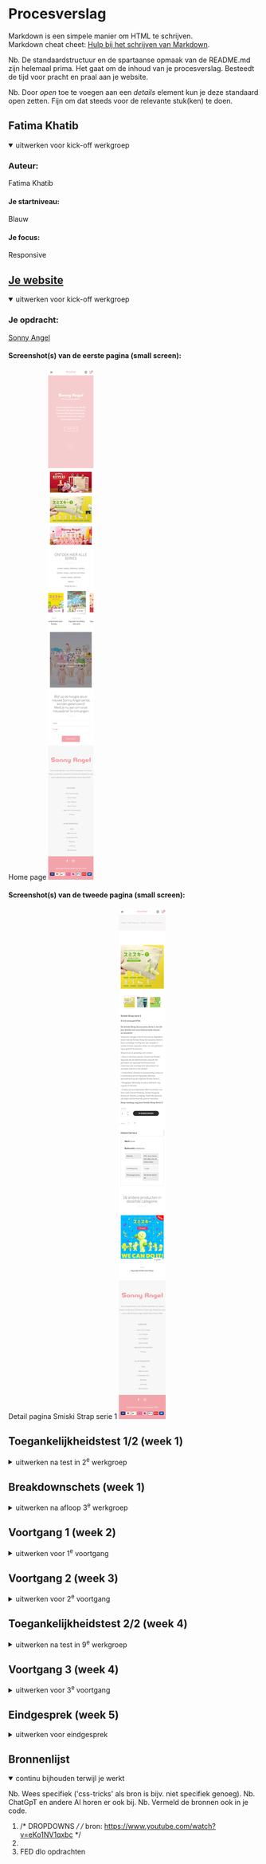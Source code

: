 # Procesverslag
Markdown is een simpele manier om HTML te schrijven.  
Markdown cheat cheet: [Hulp bij het schrijven van Markdown](https://github.com/adam-p/markdown-here/wiki/Markdown-Cheatsheet).

Nb. De standaardstructuur en de spartaanse opmaak van de README.md zijn helemaal prima. Het gaat om de inhoud van je procesverslag. Besteedt de tijd voor pracht en praal aan je website.

Nb. Door *open* toe te voegen aan een *details* element kun je deze standaard open zetten. Fijn om dat steeds voor de relevante stuk(ken) te doen.





## Fatima Khatib

<details open>
  <summary>uitwerken voor kick-off werkgroep</summary>

  ### Auteur:
 Fatima Khatib

  #### Je startniveau:
Blauw

  #### Je focus:
Responsive
 
</details>





## [Je website](https://www.sonnyangel-benelux.com/nl/)

<details open>
  <summary>uitwerken voor kick-off werkgroep</summary>

  ### Je opdracht:
  [Sonny Angel](https://www.sonnyangel-benelux.com/nl/)

  #### Screenshot(s) van de eerste pagina (small screen): 
  Home page 
  <img src="readme-images/sonnyangel-home.png" alt="home page sonny angel">

  #### Screenshot(s) van de tweede pagina (small screen):
  Detail pagina Smiski Strap serie 1 
  <img src="readme-images/sonnyangel-detail.png" alt="detail pagina Smiski Strap serie 1 ">
 
</details>



## Toegankelijkheidstest 1/2 (week 1)

<details>
  <summary>uitwerken na test in 2<sup>e</sup> werkgroep</summary>

  ### Bevindingen
Accessibility findings – Sonny Angel website

tijdens het testen van de Sonny Angel website met de voiceover functie, zijn er mij meerdere dingen opgevalen:

Images:

Bijna alle images hebben geen proper alt attributes.

Screen readers lezen heel veel vakjes als “image” zonder description, wat het onmogelijk maakt voor een gebruiker zonder visuele ondersteuning.

Er zijn dus ook lege alt-attributen aanwezig, waardoor belangrijke visuele informatie niet wordt overgebracht.

Structure & Headings

The HTML structure is niet best voor accessibility.

Headings hebben blijkbaar geen duidelijke hierarchy.

Wanneer je met een screen reader navigeert, the focus springt van de ene naar de andere plek, in plaats van een logische reading order.

Navigation

de navigation links aanwezig en functuneren zoals het hoort, maar door het gebrek aan beschrijvende labels en een duidelijke heading-structuur is het moeilijker om de context van elke pagina te begrijpen.

VoiceOver zegt in de meeste plekken “link, link, link,” zonder context.

Color & Contrast

De site maakt veel gebruik van lichtroze op wit en lichtgrijs op wit.

Deze combinaties voldoen niet aan de richtlijnen voor contrastverhoudingen, vooral bij lopende tekst en sommige details op productpagina’s. Dit kan verwarrend of zelfs onleesbaar zijn voor gebruikers met een verminderd gezichtsvermogen of een kleurenzienstoornis.

Lists & Links

De site maakt wel gebruik van lists voor meerdere items, wat goed werkt. De links zijn over het algemeen duidelijk, maar zonder de juiste context (headings, context of alt-teksten) zijn ze minder bruikbaar voor screenreaders.

Overall impression

De site lijkt heel well-designed en clean.

Maar de toegankelijkheid kan heel veel verbeteringen hebben:

Duidelijker alt text voor images.

Betere heading structure voor een logical reading order.

Hoger contrast, volgens WCAG AA standards.

Betere descriptions voor links en interactieve elementen.

</details>



## Breakdownschets (week 1)

<details>
  <summary>uitwerken na afloop 3<sup>e</sup> werkgroep</summary>

  ### de hele pagina: 
  <img src="readme-images/Frame 1.png" width="375px" alt="breakdown van de hele pagina">

  ### dynamisch deel (bijv menu): 
  <img src="readme-images/dynamischdeel1.png" width="375px" alt="breakdown van een dynamisch deel">

  ### wellicht nog een dynamisch deel (bijv filter): 
  <img src="readme-images/dynamischdeel2.png" width="375px" alt="breakdown van nog een dynamisch deel">

</details>





## Voortgang 1 (week 2)

<details>
  <summary>uitwerken voor 1<sup>e</sup> voortgang</summary>

  ### Stand van zaken
  Na het analiseren van de website "bandcamp" liep ik heel snel vast en ik dacht dat het handig is om voor iets meer op niveau te gaan en zo heb ik voor Sonny Angel gekozen.

  Het analiseren van hun code ging voor mijn gevoel best wel goed, zo had ik een betere beeld van wat ik alemaal zou kunnen verbeteren, en zo heb ik een begin vooral aan mijn html gedaan.


  ### Agenda voor meeting
  samen met de groepje opgesteld

  | student 1           | student 2          | student 3      |
  | ---                 | ---                | ---            |
  | Links, in hoevere   | Hamburgur menu     | cards en grids |
  | de website uit-     | ...                |  ...           |
  | gewerkt moet zijn   | ...                |  ...           |

  ### Verslag van meeting
  hier na afloop snel de uitkomsten van de meeting vastleggen

  - Alle links (a) van de eerste pagina naar de tweede pagina laten verwijsen, andersom ook
  - data invullen en versturen: formuleer
  - html uittypen > daarna css ( wat ook kan is deels van de html uitzetten en stap voor stap alles stijlen)
  - Hamburgur menu > JS 

</details>





## Voortgang 2 (week 3)

<details>
  <summary>uitwerken voor 2<sup>e</sup> voortgang</summary>

  ### Stand van zaken
  hier dit ging goed & dit was lastig (neem ook screenshots op van delen van je website en code)


  ### Agenda voor meeting

  ### Verslag van meeting
  hier na afloop snel de uitkomsten van de meeting vastleggen

  - Font-size: clamp gebruiken, eventueel generatior gebruiken.
  - Je zou img-src kunnen gebruiken voor snel een foto op je website
  - voor mobile first, maak je eigelijk een website voor de. mobile scherm 

</details>





## Toegankelijkheidstest 2/2 (week 4)

<details>
  <summary>uitwerken na test in 9<sup>e</sup> werkgroep</summary>

  ### Bevindingen
  Lijst met je bevindingen die in de test naar voren kwamen (geef ook aan wat er verbeterd is):
  Met Insa, heb ik de toegankelijkheid test die we ook samen in week een hebben gedaan op mijn versie van de website gedaan en dit zijn de resultaten:
  <img src="readme-images/IMG_2653.HEIC" width="375px" alt="Toegankelijkheid test">
  <img src="readme-images/IMG_2654.HEIC" width="375px" alt="Toegankelijkheid test">
  <img src="readme-images/IMG_2655.HEIC" width="375px" alt="Toegankelijkheid test">
  <img src="readme-images/IMG_2656.HEIC" width="375px" alt="Toegankelijkheid test">
  <img src="readme-images/IMG_2657.HEIC" width="375px" alt="Toegankelijkheid test">

Ik probeerde in mijn website de meeste "nee" vakjes van de eerste test goed te keuren.
</details>





## Voortgang 3 (week 4)

<details>
  <summary>uitwerken voor 3<sup>e</sup> voortgang</summary>

  ### Stand van zaken
  hier dit ging goed & dit was lastig (neem ook screenshots op van delen van je website en code)


  ### Agenda voor meeting
omdat ik niet bij voortgang gesprek 3 niet bij kon zijn met mijn team, heb ik met een van de studenten assisenten appart afgesproken, we hebben samen gekeken naar de laatse versie die ik had aan aan de hand daarvan heb ik feedback gekregen.
  ### Verslag van meeting
  hier na afloop snel de uitkomsten van de meeting vastleggen

  - Ik had geen label en valid/in-valid bij mijn forms
  - Ipv "@media" te gebruiken bij meerdere elementen te geruiken was het makkelijker op te lossen met grid
  - Grid van footer bijgewerkt
  - meerdere  "align-items" door de pagina toegevoegen waar het nodig was

</details>





## Eindgesprek (week 5)

<details>
  <summary>uitwerken voor eindgesprek</summary>

  ### Je uitkomst - karakteristiek screenshots:
  <img src="readme-images/dummy-plaatje.jpg" width="375px" alt="uitomst opdracht 1">


  ### Dit ging goed/Heb ik geleerd: 
Mijn focus bij dit project lag vooral op toegankelijkheid. Bij de echte Sonny Angel website viel het mij op dat veel afbeeldingen geen alt-tekst hebben. Dat maakt het moeilijk voor mensen die een screenreader gebruiken. Daarom heb ik in mijn versie overal alts toegevoegd, zodat de inhoud duidelijk wordt uitgesproken.

Ook vond ik dat de originele site vaak lichte kleuren gebruikt, zoals lichtroze of lichtgrijs op wit. Dat ziet er mooi uit, maar het heeft te weinig contrast en kan lastig leesbaar zijn. In mijn website heb ik daarom heldere contrasten gekozen, zodat tekst en knoppen voor iedereen goed zichtbaar zijn.

Verder heb ik geprobeerd de HTML netjes en logisch op te bouwen, zodat de structuur duidelijk is. Tijdens het proces heb ik ook geleerd hoe ik met kleine keuzes, zoals labels of contrast, de site toegankelijker kan maken. Mijn versie is simpeler, maar daardoor beter bruikbaar.


  <img src="readme-images/FireShot Capture 001 - Sonny Angel - [127.0.0.1].png" width="375px" alt="top">
  <img src="readme-images/FireShot Capture 002 - Sonny Angel - [127.0.0.1].png" width="375px" alt="top">


  ### Dit was lastig/Is niet gelukt:
Ook heb ik heel veel geleerd, ik vind het toepassen wel nogsteeds supper moeilijk, als ik naar de uitleg luister of de opdrachten maak had ik het gevoel dat ik het wel allemaal begrijp maar toepassen op een blanke pagina was veel moeilijker dan wat ik had verwacht daarom kon ik ook niet alles wat ik wilde uitwerken af.
wat nog te verbeteren is, is meer tijd in stoppen. Bv door wat meer intractie toe te voegen, de details van de paginas in het algemeen an en de grids in beide paginas.

  <img src="readme-images/dummy-plaatje.jpg" width="375px" alt="bummer">
</details>





## Bronnenlijst

<details open>
  <summary>continu bijhouden terwijl je werkt</summary>

  Nb. Wees specifiek ('css-tricks' als bron is bijv. niet specifiek genoeg). 
  Nb. ChatGpT en andere AI horen er ook bij.
  Nb. Vermeld de bronnen ook in je code.

  1. /* DROPDOWNS */
/* bron: https://www.youtube.com/watch?v=eKo1NV1qxbc */
  2. <!--https://www.youtube.com/watch?v=k5BJoJ9bRBE confetti tutorial-->
  3. FED dlo opdrachten

</details>